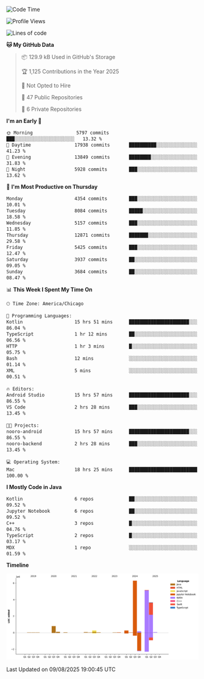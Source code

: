 <!--START_SECTION:waka-->
![Code Time](http://img.shields.io/badge/Code%20Time-1%2C411%20hrs%2022%20mins-blue)

![Profile Views](http://img.shields.io/badge/Profile%20Views-0-blue)

![Lines of code](https://img.shields.io/badge/From%20Hello%20World%20I%27ve%20Written-16.9%20million%20lines%20of%20code-blue)

**🐱 My GitHub Data** 

> 📦 129.9 kB Used in GitHub's Storage 
 > 
> 🏆 1,125 Contributions in the Year 2025
 > 
> 🚫 Not Opted to Hire
 > 
> 📜 47 Public Repositories 
 > 
> 🔑 6 Private Repositories 
 > 
**I'm an Early 🐤** 

```text
🌞 Morning                5797 commits        ███░░░░░░░░░░░░░░░░░░░░░░   13.32 % 
🌆 Daytime                17938 commits       ██████████░░░░░░░░░░░░░░░   41.23 % 
🌃 Evening                13849 commits       ████████░░░░░░░░░░░░░░░░░   31.83 % 
🌙 Night                  5928 commits        ███░░░░░░░░░░░░░░░░░░░░░░   13.62 % 
```
📅 **I'm Most Productive on Thursday** 

```text
Monday                   4354 commits        ███░░░░░░░░░░░░░░░░░░░░░░   10.01 % 
Tuesday                  8084 commits        █████░░░░░░░░░░░░░░░░░░░░   18.58 % 
Wednesday                5157 commits        ███░░░░░░░░░░░░░░░░░░░░░░   11.85 % 
Thursday                 12871 commits       ███████░░░░░░░░░░░░░░░░░░   29.58 % 
Friday                   5425 commits        ███░░░░░░░░░░░░░░░░░░░░░░   12.47 % 
Saturday                 3937 commits        ██░░░░░░░░░░░░░░░░░░░░░░░   09.05 % 
Sunday                   3684 commits        ██░░░░░░░░░░░░░░░░░░░░░░░   08.47 % 
```


📊 **This Week I Spent My Time On** 

```text
🕑︎ Time Zone: America/Chicago

💬 Programming Languages: 
Kotlin                   15 hrs 51 mins      ██████████████████████░░░   86.04 % 
TypeScript               1 hr 12 mins        ██░░░░░░░░░░░░░░░░░░░░░░░   06.56 % 
HTTP                     1 hr 3 mins         █░░░░░░░░░░░░░░░░░░░░░░░░   05.75 % 
Bash                     12 mins             ░░░░░░░░░░░░░░░░░░░░░░░░░   01.14 % 
XML                      5 mins              ░░░░░░░░░░░░░░░░░░░░░░░░░   00.51 % 

🔥 Editors: 
Android Studio           15 hrs 57 mins      ██████████████████████░░░   86.55 % 
VS Code                  2 hrs 28 mins       ███░░░░░░░░░░░░░░░░░░░░░░   13.45 % 

🐱‍💻 Projects: 
nooro-android            15 hrs 57 mins      ██████████████████████░░░   86.55 % 
nooro-backend            2 hrs 28 mins       ███░░░░░░░░░░░░░░░░░░░░░░   13.45 % 

💻 Operating System: 
Mac                      18 hrs 25 mins      █████████████████████████   100.00 % 
```

**I Mostly Code in Java** 

```text
Kotlin                   6 repos             ██░░░░░░░░░░░░░░░░░░░░░░░   09.52 % 
Jupyter Notebook         6 repos             ██░░░░░░░░░░░░░░░░░░░░░░░   09.52 % 
C++                      3 repos             █░░░░░░░░░░░░░░░░░░░░░░░░   04.76 % 
TypeScript               2 repos             █░░░░░░░░░░░░░░░░░░░░░░░░   03.17 % 
MDX                      1 repo              ░░░░░░░░░░░░░░░░░░░░░░░░░   01.59 % 
```



**Timeline**

![Lines of Code chart](https://raw.githubusercontent.com/phanijsp/phanijsp/main/assets/bar_graph.png)


 Last Updated on 09/08/2025 19:00:45 UTC
<!--END_SECTION:waka-->
